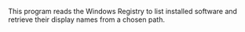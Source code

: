 This program reads the Windows Registry to list installed software and retrieve their display names from a chosen path.
